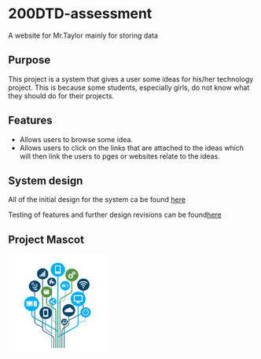 # 200DTD-assessment

A website for Mr.Taylor mainly for storing data

## Purpose

This project is a system that gives a user some ideas for his/her technology project. This is because some students, especially girls, do not know what they should do for their projects.

## Features
- Allows users to browse some idea.
- Allows users to click on the links that are attached to the ideas which will then link the users to pges or websites relate to the ideas.

## System design

All of the initial design for the system ca be found [here](Design.md)

Testing of features and further design revisions can be found[here](Testing.md)

## Project Mascot 
![alt text](images/tech.png)